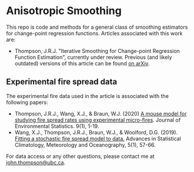 # Anisotropic Smoothing
This repo is code and methods for a general class of smoothing estimators for change-point regression functions. Articles associated with this work are:
   - Thompson, J.R.J. "Iterative Smoothing for Change-point Regression Function Estimation", currently under review. Previous (and likely outdated) versions of this article can be found [on arXiv](https://arxiv.org/abs/2012.00180).
 
## Experimental fire spread data
The experimental fire data used in the article is associated with the following papers:
 - Thompson, J.R.J., Wang, X.J., & Braun, W.J. (2020) [A mouse model for studying fire spread rates using experimental micro-fires](http://www.jenvstat.org/v09/i06). Journal of Environmental Statistics. 9(1), 1-19.
 - Wang, X.J., Thompson, J.R.J., Braun, W.J., & Woolford, D.G. (2019). [Fitting a stochastic fire spread model to data.](https://ascmo.copernicus.org/articles/5/57/2019/) Advances in Statistical Climatology, Meteorology and Oceanography, 5(1), 57-66.

For data access or any other questions, please contact me at john.thompson@ubc.ca.
